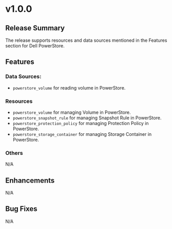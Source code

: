 # v1.0.0
## Release Summary
The release supports resources and data sources mentioned in the Features section for Dell PowerStore.
## Features

### Data Sources:
* `powerstore_volume` for reading volume in PowerStore.

### Resources
* `powerstore_volume` for managing Volume in PowerStore.
* `powerstore_snapshot_rule` for managing Snapshot Rule in PowerStore.
* `powerstore_protection_policy` for managing Protection Policy in PowerStore.
* `powerstore_storage_container` for managing Storage Container in PowerStore.

### Others
N/A

## Enhancements
N/A

## Bug Fixes
N/A
